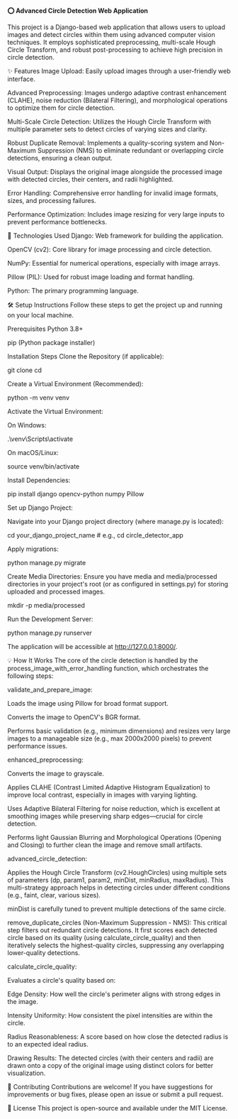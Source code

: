**⭕ Advanced Circle Detection Web Application**


This project is a Django-based web application that allows users to upload images and detect circles within them using advanced computer vision techniques. It employs sophisticated preprocessing, multi-scale Hough Circle Transform, and robust post-processing to achieve high precision in circle detection.

✨ Features
Image Upload: Easily upload images through a user-friendly web interface.

Advanced Preprocessing: Images undergo adaptive contrast enhancement (CLAHE), noise reduction (Bilateral Filtering), and morphological operations to optimize them for circle detection.

Multi-Scale Circle Detection: Utilizes the Hough Circle Transform with multiple parameter sets to detect circles of varying sizes and clarity.

Robust Duplicate Removal: Implements a quality-scoring system and Non-Maximum Suppression (NMS) to eliminate redundant or overlapping circle detections, ensuring a clean output.

Visual Output: Displays the original image alongside the processed image with detected circles, their centers, and radii highlighted.

Error Handling: Comprehensive error handling for invalid image formats, sizes, and processing failures.

Performance Optimization: Includes image resizing for very large inputs to prevent performance bottlenecks.

🚀 Technologies Used
Django: Web framework for building the application.

OpenCV (cv2): Core library for image processing and circle detection.

NumPy: Essential for numerical operations, especially with image arrays.

Pillow (PIL): Used for robust image loading and format handling.

Python: The primary programming language.

🛠️ Setup Instructions
Follow these steps to get the project up and running on your local machine.

Prerequisites
Python 3.8+

pip (Python package installer)

Installation Steps
Clone the Repository (if applicable):

git clone <your-repository-url>
cd <your-project-directory>

Create a Virtual Environment (Recommended):

python -m venv venv

Activate the Virtual Environment:

On Windows:

.\venv\Scripts\activate

On macOS/Linux:

source venv/bin/activate

Install Dependencies:

pip install django opencv-python numpy Pillow

Set up Django Project:

Navigate into your Django project directory (where manage.py is located):

cd your_django_project_name # e.g., cd circle_detector_app

Apply migrations:

python manage.py migrate

Create Media Directories:
Ensure you have media and media/processed directories in your project's root (or as configured in settings.py) for storing uploaded and processed images.

mkdir -p media/processed

Run the Development Server:

python manage.py runserver

The application will be accessible at http://127.0.0.1:8000/.

💡 How It Works
The core of the circle detection is handled by the process_image_with_error_handling function, which orchestrates the following steps:

validate_and_prepare_image:

Loads the image using Pillow for broad format support.

Converts the image to OpenCV's BGR format.

Performs basic validation (e.g., minimum dimensions) and resizes very large images to a manageable size (e.g., max 2000x2000 pixels) to prevent performance issues.

enhanced_preprocessing:

Converts the image to grayscale.

Applies CLAHE (Contrast Limited Adaptive Histogram Equalization) to improve local contrast, especially in images with varying lighting.

Uses Adaptive Bilateral Filtering for noise reduction, which is excellent at smoothing images while preserving sharp edges—crucial for circle detection.

Performs light Gaussian Blurring and Morphological Operations (Opening and Closing) to further clean the image and remove small artifacts.

advanced_circle_detection:

Applies the Hough Circle Transform (cv2.HoughCircles) using multiple sets of parameters (dp, param1, param2, minDist, minRadius, maxRadius). This multi-strategy approach helps in detecting circles under different conditions (e.g., faint, clear, various sizes).

minDist is carefully tuned to prevent multiple detections of the same circle.

remove_duplicate_circles (Non-Maximum Suppression - NMS): This critical step filters out redundant circle detections. It first scores each detected circle based on its quality (using calculate_circle_quality) and then iteratively selects the highest-quality circles, suppressing any overlapping lower-quality detections.

calculate_circle_quality:

Evaluates a circle's quality based on:

Edge Density: How well the circle's perimeter aligns with strong edges in the image.

Intensity Uniformity: How consistent the pixel intensities are within the circle.

Radius Reasonableness: A score based on how close the detected radius is to an expected ideal radius.

Drawing Results: The detected circles (with their centers and radii) are drawn onto a copy of the original image using distinct colors for better visualization.

🤝 Contributing
Contributions are welcome! If you have suggestions for improvements or bug fixes, please open an issue or submit a pull request.

📄 License
This project is open-source and available under the MIT License.
